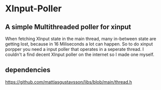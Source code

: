 # XInput-Poller
## A simple Multithreaded poller for xinput


When fetching XInput state in the main thread, many in-between state are getting lost, because in 16 Miliseconds a lot can happen. So to do xinput porpper you need a input poller that operates in a seperate thread. 
I couldn't a find decent XInput poller on the internet so I made one myself.

## dependencies 
https://github.com/mattiasgustavsson/libs/blob/main/thread.h
